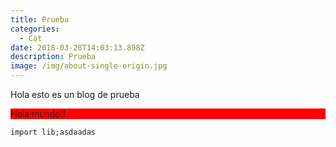 ```yaml
---
title: Prueba
categories:
  - Cat
date: 2018-03-28T14:03:13.898Z
description: Prueba
image: /img/about-single-origin.jpg
---
```

Hola esto es un blog de prueba

<div style="background-color: red;"> Hola mundo!! </div>

```
import lib;asdaadas
```
